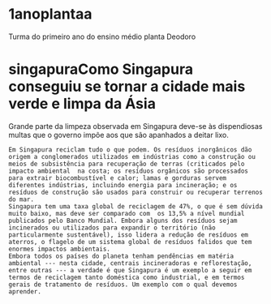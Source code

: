 # 1anoplantaa
Turma do primeiro ano do ensino médio planta Deodoro
<!DOCTYPE html>
<html lang="en">
<head>
    <meta charset="UTF-8">
    <meta name="viewport" content="width=device-width, initial-scale=1.0">
    <title>singapura</title>
</head>
<body>
    
</body>
<h1> singapuraComo Singapura conseguiu se tornar a cidade mais verde e limpa da Ásia </h1> 
    Grande parte da limpeza observada em Singapura deve-se às dispendiosas multas que o governo impõe aos que são apanhados a deitar lixo.
    
    Em Singapura reciclam tudo o que podem. Os resíduos inorgânicos dão origem a conglomerados utilizados em indústrias como a construção ou meios de subsistência para recuperação de terras (criticados pelo impacto ambiental  na costa; os resíduos orgânicos são processados ​​para extrair biocombustível e calor; lamas e gorduras servem diferentes indústrias, incluindo energia para incineração; e os resíduos de construção são usados ​​para construir ou recuperar terrenos do mar.
    Singapura tem uma taxa global de reciclagem de 47%, o que é sem dúvida muito baixo, mas deve ser comparado com  os 13,5% a nível mundial publicados pelo Banco Mundial. Embora alguns dos resíduos sejam incinerados ou utilizados para expandir o território (não particularmente sustentável), isso lidera a redução de resíduos em aterros, o flagelo de um sistema global de resíduos falidos que tem enormes impactos ambientais.
    Embora todos os países do planeta tenham pendências em matéria ambiental --- nesta cidade, centrais incineradoras e reflorestação, entre outras --- a verdade é que Singapura é um exemplo a seguir em termos de reciclagem tanto doméstica como industrial, e em termos gerais de tratamento de resíduos. Um exemplo com o qual devemos aprender.
    

<body>
    
</html>